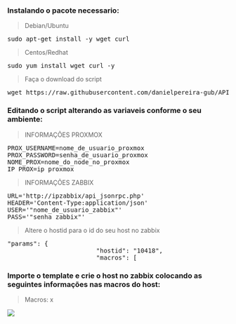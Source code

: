 <h3>
Instalando o pacote necessario:
</h3>

<blockquote> <p> Debian/Ubuntu</p> </blockquote>
<pre>sudo apt-get install -y wget curl </pre>

<blockquote> <p> Centos/Redhat</p> </blockquote>
<pre>sudo yum install wget curl -y </pre>

<blockquote> <p> Faça o download do script</p> </blockquote>
<pre>wget https://raw.githubusercontent.com/danielpereira-gub/API-PROXMOX_ZABBIX/main/ARQUIVOS/api_proxmox.sh </pre>


<h3>
Editando o script alterando as variaveis conforme o seu ambiente:
</h3>

<blockquote> <p> INFORMAÇÕES PROXMOX</p> </blockquote>
<pre>PROX_USERNAME=nome_de_usuario_proxmox
PROX_PASSWORD=senha_de_usuario_proxmox
NOME_PROX=nome_do_node_no_proxmox
IP_PROX=ip_proxmox </pre>

<blockquote> <p> INFORMAÇÕES ZABBIX</p> </blockquote>
<pre>URL='http://ipzabbix/api_jsonrpc.php'
HEADER='Content-Type:application/json'
USER='"nome_de_usuario_zabbix"'
PASS='"senha_zabbix"'</pre>


<blockquote> <p> Altere o hostid para o id do seu host no zabbix</p> </blockquote>
<pre>"params": {
                        "hostid": "10418",
                        "macros": [
</pre>


<h3>
Importe o template e crie o host no zabbix colocando as seguintes informações nas macros do host:
</h3>

<blockquote> <p> Macros: x</p> </blockquote>

<img src="https://i.ibb.co/X5WzJfS/image.png"/><br><br>







